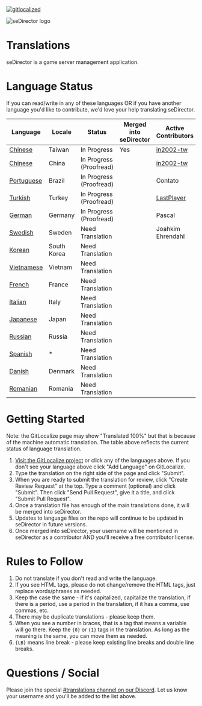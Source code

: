 [![gitlocalized ](https://gitlocalize.com/repo/6339/whole_project/badge.svg)](https://gitlocalize.com/repo/6339/whole_project?utm_source=badge)

![seDirector logo](https://sedirector.net/images/logo.png)

# Translations

seDirector is a game server management application.

# Language Status

If you can read/write in any of these languages OR if you have another language you'd like to contribute, we'd love your help translating seDirector.

|Language|Locale|Status|Merged into seDirector|Active Contributors|
|--|--|--|--|--|
|[Chinese](https://gitlocalize.com/repo/6339/zh-TW/en.json)|Taiwan|In Progress|Yes|[in2002-tw](https://github.com/in2002-tw)|
|[Chinese](https://gitlocalize.com/repo/6339/zh/en.json)|China|In Progress (Proofread)||[in2002-tw](https://github.com/in2002-tw)|
|[Portuguese](https://gitlocalize.com/repo/6339/pt-br/en.json)|Brazil|In Progress (Proofread)||Contato|
|[Turkish](https://gitlocalize.com/repo/6339/tr/en.json)|Turkey|In Progress (Proofread)||[LastPlayer](https://github.com/LastPlayerTR)|
|[German](https://gitlocalize.com/repo/6339/de/en.json)|Germany|In Progress (Proofread)||Pascal|
|[Swedish](https://gitlocalize.com/repo/6339/sv/en.json)|Sweden|Need Translation||Joahkim Ehrendahl|
|[Korean](https://gitlocalize.com/repo/6339/ko/en.json)|South Korea|Need Translation|||
|[Vietnamese](https://gitlocalize.com/repo/6339/vi/en.json)|Vietnam|Need Translation|||
|[French](https://gitlocalize.com/repo/6339/fr/en.json)|France|Need Translation|||
|[Italian](https://gitlocalize.com/repo/6339/it/en.json)|Italy|Need Translation|||
|[Japanese](https://gitlocalize.com/repo/6339/ja/en.json)|Japan|Need Translation|||
|[Russian](https://gitlocalize.com/repo/6339/ru/en.json)|Russia|Need Translation|||
|[Spanish](https://gitlocalize.com/repo/6339/es/en.json)|*|Need Translation|||
|[Danish](https://gitlocalize.com/repo/6339/da/en.json)|Denmark|Need Translation|||
|[Romanian](https://gitlocalize.com/repo/6339/ro/en.json)|Romania|Need Translation|||

# Getting Started

Note: the GitLocalize page may show "Translated 100%" but that is because of the machine automatic translation. The table above reflects the current status of language translation.

1.  [Visit the GitLocalize project](https://gitlocalize.com/repo/6339) or click any of the languages above. If you don't see your language above click "Add Language" on GitLocalize.
2.  Type the translation on the right side of the page and click "Submit".
3.  When you are ready to submit the translation for review, click "Create Review Request" at the top. Type a comment (optional) and click "Submit". Then click "Send Pull Request", give it a title, and click "Submit Pull Request".
4.  Once a translation file has enough of the main translations done, it will be merged into seDirector.
5.  Updates to language files on the repo will continue to be updated in seDirector in future versions.
6.  Once merged into seDirector, your username will be mentioned in seDirector as a contributor AND you'll receive a free contributor license.

# Rules to Follow

1.  Do not translate if you don't read and write the language.
2.  If you see HTML tags, please do not change/remove the HTML tags, just replace words/phrases as needed.
3.  Keep the case the same - if it's capitalized, capitalize the translation, if there is a period, use a period in the translation, if it has a comma, use commas, etc.
4.  There may be duplicate translations - please keep them.
5.  When you see a number in braces, that is a tag that means a variable will go there. Keep the `{0}` or `{1}` tags in the translation. As long as the meaning is the same, you can move them as needed.
6.  `{LB}` means line break - please keep existing line breaks and double line breaks.

# Questions / Social

Please join the special [#translations channel on our Discord](https://sedirector.net/discord/translations). Let us know your username and you'll be added to the list above.